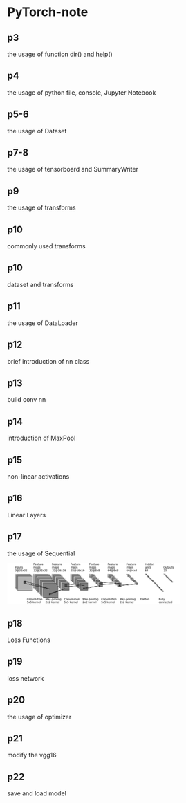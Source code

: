 # PyTorch-note

## p3
the usage of function dir() and help()

## p4
the usage of python file, console, Jupyter Notebook

## p5-6
the usage of Dataset

## p7-8
the usage of tensorboard and SummaryWriter

## p9
the usage of transforms

## p10
commonly used transforms

## p10
dataset and transforms

## p11
the usage of DataLoader

## p12
brief introduction of nn class

## p13
build conv nn

## p14
introduction of MaxPool

## p15
non-linear activations

## p16
Linear Layers

## p17
the usage of Sequential

<img src="assets/Structure-of-CIFAR10-quick-model.png" alt="Structure-of-CIFAR10-quick-model" width="400">
 
## p18
Loss Functions

## p19
loss network

## p20
the usage of optimizer

## p21
modify the vgg16

## p22
save and load model

